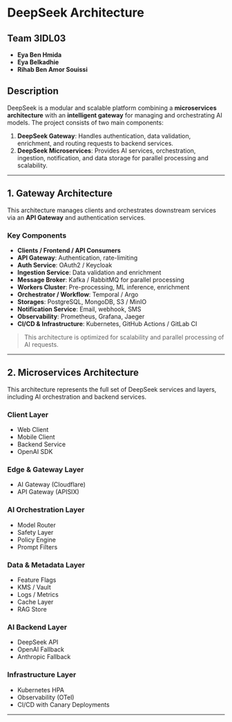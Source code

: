 # DeepSeek Architecture

## Team 3IDL03
- **Eya Ben Hmida**
- **Eya Belkadhie**
- **Rihab Ben Amor Souissi**

## Description
DeepSeek is a modular and scalable platform combining a **microservices architecture** with an **intelligent gateway** for managing and orchestrating AI models. The project consists of two main components:

1. **DeepSeek Gateway**: Handles authentication, data validation, enrichment, and routing requests to backend services.
2. **DeepSeek Microservices**: Provides AI services, orchestration, ingestion, notification, and data storage for parallel processing and scalability.

---

## 1. Gateway Architecture

This architecture manages clients and orchestrates downstream services via an **API Gateway** and authentication services.

### Key Components
- **Clients / Frontend / API Consumers**
- **API Gateway**: Authentication, rate-limiting
- **Auth Service**: OAuth2 / Keycloak
- **Ingestion Service**: Data validation and enrichment
- **Message Broker**: Kafka / RabbitMQ for parallel processing
- **Workers Cluster**: Pre-processing, ML inference, enrichment
- **Orchestrator / Workflow**: Temporal / Argo
- **Storages**: PostgreSQL, MongoDB, S3 / MinIO
- **Notification Service**: Email, webhook, SMS
- **Observability**: Prometheus, Grafana, Jaeger
- **CI/CD & Infrastructure**: Kubernetes, GitHub Actions / GitLab CI

> This architecture is optimized for scalability and parallel processing of AI requests.

---

## 2. Microservices Architecture

This architecture represents the full set of DeepSeek services and layers, including AI orchestration and backend services.

### Client Layer
- Web Client
- Mobile Client
- Backend Service
- OpenAI SDK

### Edge & Gateway Layer
- AI Gateway (Cloudflare)
- API Gateway (APISIX)

### AI Orchestration Layer
- Model Router
- Safety Layer
- Policy Engine
- Prompt Filters

### Data & Metadata Layer
- Feature Flags
- KMS / Vault
- Logs / Metrics
- Cache Layer
- RAG Store

### AI Backend Layer
- DeepSeek API
- OpenAI Fallback
- Anthropic Fallback

### Infrastructure Layer
- Kubernetes HPA
- Observability (OTel)
- CI/CD with Canary Deployments


---
